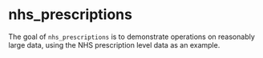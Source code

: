 
<!-- README.md is generated from README.Rmd. Please edit that file -->

# nhs\_prescriptions

<!-- badges: start -->

<!-- badges: end -->

The goal of `nhs_prescriptions` is to demonstrate operations on
reasonably large data, using the NHS prescription level data as an
example.
